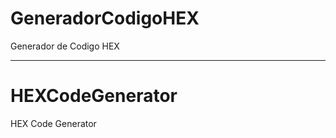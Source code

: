 # GeneradorCodigoHEX
Generador de Codigo HEX

---------------------------------

# HEXCodeGenerator
HEX Code Generator
